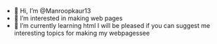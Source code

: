 - 👋 Hi, I’m @Manroopkaur13
- 👀 I’m interested in making web pages
- 🌱 I’m currently learning html
I will be pleased if you can suggest me interesting topics for making my webpagessee



<!---
Manroopkaur13/Manroopkaur13 is a ✨ special ✨ repository because its `README.md` (this file) appears on your GitHub profile.
You can click the Preview link to take a look at your changes.
--->
